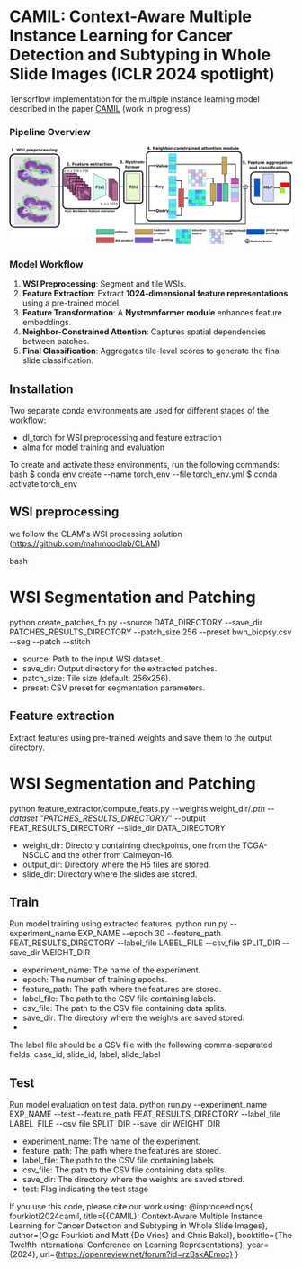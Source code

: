 # CAMIL: Context-Aware Multiple Instance Learning for Cancer Detection and Subtyping in Whole Slide Images (ICLR 2024 spotlight)
Tensorflow implementation for the multiple instance learning model described in the paper [CAMIL](https://arxiv.org/abs/2305.05314) (work in progress)

### **Pipeline Overview**
![Pipeline](assets/pipeline.png "Overview of the CAMIL model architecture.")

### **Model Workflow**
1. **WSI Preprocessing**: Segment and tile WSIs.
2. **Feature Extraction**: Extract **1024-dimensional feature representations** using a pre-trained model.
3. **Feature Transformation**: A **Nystromformer module** enhances feature embeddings.
4. **Neighbor-Constrained Attention**: Captures spatial dependencies between patches.
5. **Final Classification**: Aggregates tile-level scores to generate the final slide classification.


## Installation
Two separate conda environments are used for different stages of the workflow:
- dl_torch for WSI preprocessing and feature extraction
- alma for model training and evaluation

To create and activate these environments, run the following commands:
bash
$ conda env create --name torch_env --file torch_env.yml
$ conda activate torch_env

## WSI preprocessing
we follow the CLAM's WSI processing solution (https://github.com/mahmoodlab/CLAM)

bash
# WSI Segmentation and Patching
python create_patches_fp.py --source DATA_DIRECTORY --save_dir PATCHES_RESULTS_DIRECTORY --patch_size 256 --preset bwh_biopsy.csv --seg --patch --stitch

- source: Path to the input WSI dataset.
- save_dir: Output directory for the extracted patches.
- patch_size: Tile size (default: 256x256).
- preset: CSV preset for segmentation parameters.

## Feature extraction
Extract features using pre-trained weights and save them to the output directory.
# WSI Segmentation and Patching
python feature_extractor/compute_feats.py  --weights weight_dir/*.pth  --dataset "PATCHES_RESULTS_DIRECTORY/*" --output FEAT_RESULTS_DIRECTORY --slide_dir DATA_DIRECTORY

- weight_dir: Directory containing checkpoints, one from the TCGA-NSCLC and the other from Calmeyon-16.
- output_dir: Directory where the H5 files are stored.
- slide_dir: Directory where the slides are stored.


## Train
Run model training using extracted features.
python run.py --experiment_name EXP_NAME --epoch 30 --feature_path FEAT_RESULTS_DIRECTORY --label_file LABEL_FILE --csv_file SPLIT_DIR --save_dir WEIGHT_DIR

-  experiment_name: The name of the experiment.
-  epoch: The number of training epochs.
-  feature_path: The path where the features are stored.
-  label_file: The path to the CSV file containing labels.
-  csv_file: The path to the CSV file containing data splits.
-  save_dir: The directory where the weights are saved stored.
- 
The label file should be a CSV file with the following comma-separated fields:
case_id, slide_id, label, slide_label


## Test
Run model evaluation on test data.
python run.py --experiment_name EXP_NAME  --test  --feature_path FEAT_RESULTS_DIRECTORY --label_file LABEL_FILE --csv_file SPLIT_DIR --save_dir WEIGHT_DIR

-  experiment_name: The name of the experiment.
-  feature_path: The path where the features are stored.
-  label_file: The path to the CSV file containing labels.
-  csv_file: The path to the CSV file containing data splits.
-  save_dir: The directory where the weights are saved stored.
-  test: Flag indicating the test stage 



If you use this code, please cite our work using:
@inproceedings{
fourkioti2024camil,
title={{CAMIL}: Context-Aware Multiple Instance Learning for Cancer Detection and Subtyping in Whole Slide Images},
author={Olga Fourkioti and Matt {De Vries} and Chris Bakal},
booktitle={The Twelfth International Conference on Learning Representations},
year={2024},
url={https://openreview.net/forum?id=rzBskAEmoc}
}